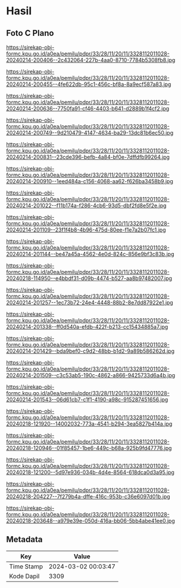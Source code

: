 # Hasil

## Foto C Plano

https://sirekap-obj-formc.kpu.go.id/a0ea/pemilu/pdpr/33/28/11/20/11/3328112011028-20240214-200406--2c432064-227b-4aa0-8710-7784b5308fb8.jpg

https://sirekap-obj-formc.kpu.go.id/a0ea/pemilu/pdpr/33/28/11/20/11/3328112011028-20240214-200455--4fe622db-95c1-456c-bf8a-8a9ecf587a83.jpg

https://sirekap-obj-formc.kpu.go.id/a0ea/pemilu/pdpr/33/28/11/20/11/3328112011028-20240214-200636--7750fa91-cf46-4403-b641-d2889b1f4cf2.jpg

https://sirekap-obj-formc.kpu.go.id/a0ea/pemilu/pdpr/33/28/11/20/11/3328112011028-20240214-200749--9d210479-4147-4634-ba29-13dc81b6ec50.jpg

https://sirekap-obj-formc.kpu.go.id/a0ea/pemilu/pdpr/33/28/11/20/11/3328112011028-20240214-200831--23cde396-befb-4a84-bf0e-7dffdfb99264.jpg

https://sirekap-obj-formc.kpu.go.id/a0ea/pemilu/pdpr/33/28/11/20/11/3328112011028-20240214-200910--1eed484a-c156-4068-aa62-f626ba3458b9.jpg

https://sirekap-obj-formc.kpu.go.id/a0ea/pemilu/pdpr/33/28/11/20/11/3328112011028-20240214-201022--f11b174a-f286-4cb6-93d5-dbf2fd8e5f2e.jpg

https://sirekap-obj-formc.kpu.go.id/a0ea/pemilu/pdpr/33/28/11/20/11/3328112011028-20240214-201109--23f1f4b8-4b96-475d-80ee-f1e7a2b07fc1.jpg

https://sirekap-obj-formc.kpu.go.id/a0ea/pemilu/pdpr/33/28/11/20/11/3328112011028-20240214-201144--be47a45a-4562-4e0d-824c-856e9bf3c83b.jpg

https://sirekap-obj-formc.kpu.go.id/a0ea/pemilu/pdpr/33/28/11/20/11/3328112011028-20240218-114950--e4bbdf31-d09b-4474-b527-aa8b97482007.jpg

https://sirekap-obj-formc.kpu.go.id/a0ea/pemilu/pdpr/33/28/11/20/11/3328112011028-20240214-201257--1ec73b72-24e4-4448-88b2-8e7dd87922e1.jpg

https://sirekap-obj-formc.kpu.go.id/a0ea/pemilu/pdpr/33/28/11/20/11/3328112011028-20240214-201338--ff0d540a-efdb-422f-b213-cc15434885a7.jpg

https://sirekap-obj-formc.kpu.go.id/a0ea/pemilu/pdpr/33/28/11/20/11/3328112011028-20240214-201429--bda9bef0-c9d2-48bb-b1d2-9a89b586262d.jpg

https://sirekap-obj-formc.kpu.go.id/a0ea/pemilu/pdpr/33/28/11/20/11/3328112011028-20240214-201509--c3c53ab5-190c-4862-a866-9425733d6a4b.jpg

https://sirekap-obj-formc.kpu.go.id/a0ea/pemilu/pdpr/33/28/11/20/11/3328112011028-20240214-201543--06d61cb7-c1f1-4190-a98c-915287451656.jpg

https://sirekap-obj-formc.kpu.go.id/a0ea/pemilu/pdpr/33/28/11/20/11/3328112011028-20240218-121920--14002032-773a-4541-b294-3ea5827b414a.jpg

https://sirekap-obj-formc.kpu.go.id/a0ea/pemilu/pdpr/33/28/11/20/11/3328112011028-20240218-120946--01f85457-1be6-449c-b68a-925b9fd47776.jpg

https://sirekap-obj-formc.kpu.go.id/a0ea/pemilu/pdpr/33/28/11/20/11/3328112011028-20240218-121200--5d97e936-034b-4d4e-8564-618dca0d3a95.jpg

https://sirekap-obj-formc.kpu.go.id/a0ea/pemilu/pdpr/33/28/11/20/11/3328112011028-20240218-204227--7f279b4a-dffe-416c-953b-c36e6097d01b.jpg

https://sirekap-obj-formc.kpu.go.id/a0ea/pemilu/pdpr/33/28/11/20/11/3328112011028-20240218-203648--a979e39e-050d-416a-bb06-5bb4abe41ee0.jpg


## Metadata

| Key        | Value               |
| ---------- | ------------------- |
| Time Stamp | 2024-03-02 00:03:47 |
| Kode Dapil | 3309                |



